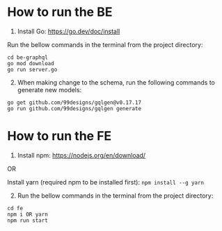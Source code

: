 # How to run the BE

1. Install Go: https://go.dev/doc/install

Run the bellow commands in the terminal from the project directory:

```
cd be-graphql
go mod download
go run server.go
```

2. When making change to the schema, run the following commands to generate new models:

```
go get github.com/99designs/gqlgen@v0.17.17
go run github.com/99designs/gqlgen generate
```

# How to run the FE

1. Install npm: https://nodejs.org/en/download/

OR

Install yarn (required npm to be installed first): `npm install --g yarn`

2. Run the bellow commands in the terminal from the project directory:

```
cd fe
npm i OR yarn
npm run start
```
